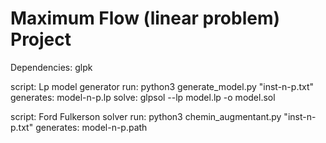 # Maximum Flow (linear problem) Project

Dependencies: glpk

script: Lp model generator
run: python3 generate_model.py "inst-n-p.txt"
generates: model-n-p.lp
solve: glpsol --lp model.lp -o model.sol

script: Ford Fulkerson solver
run: python3 chemin_augmentant.py "inst-n-p.txt"
generates: model-n-p.path